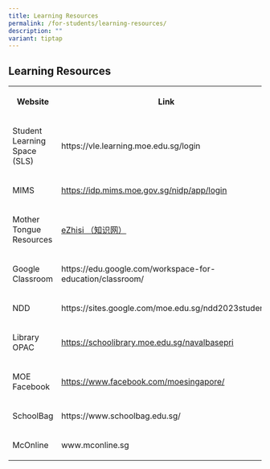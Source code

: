 ```yaml
---
title: Learning Resources
permalink: /for-students/learning-resources/
description: ""
variant: tiptap
---
```

<h2>Learning Resources</h2>
<table style="minWidth: 50px">
<colgroup>
<col>
<col>
</colgroup>
<tbody>
<tr>
<th rowspan="1" colspan="1">
<p>Website</p>
</th>
<th rowspan="1" colspan="1">
<p>Link</p>
</th>
</tr>
<tr>
<td rowspan="1" colspan="1">
<p>Student Learning Space (SLS)</p>
</td>
<td rowspan="1" colspan="1">
<p>https://vle.learning.moe.edu.sg/login</p>
</td>
</tr>
<tr>
<td rowspan="1" colspan="1">
<p>MIMS</p>
</td>
<td rowspan="1" colspan="1">
<p><a href="https://idp.mims.moe.gov.sg/nidp/app/login" rel="noopener noreferrer nofollow" target="_blank">https://idp.mims.moe.gov.sg/nidp/app/login</a>
</p>
</td>
</tr>
<tr>
<td rowspan="1" colspan="1">
<p>Mother Tongue Resources</p>
</td>
<td rowspan="1" colspan="1">
<p><a href="https://www.ezhishi.net/Contents/" rel="noopener noreferrer nofollow" target="_blank">eZhisi （知识网）</a> 
</p>
</td>
</tr>
<tr>
<td rowspan="1" colspan="1">
<p>Google Classroom</p>
</td>
<td rowspan="1" colspan="1">
<p>https://edu.google.com/workspace-for-education/classroom/</p>
</td>
</tr>
<tr>
<td rowspan="1" colspan="1">
<p>NDD</p>
</td>
<td rowspan="1" colspan="1">
<p>https://sites.google.com/moe.edu.sg/ndd2023students</p>
</td>
</tr>
<tr>
<td rowspan="1" colspan="1">
<p>Library OPAC</p>
</td>
<td rowspan="1" colspan="1">
<p><a href="https://schoolibrary.moe.edu.sg/navalbasepri" rel="noopener noreferrer nofollow" target="_blank">https://schoolibrary.moe.edu.sg/navalbasepri</a>
</p>
</td>
</tr>
<tr>
<td rowspan="1" colspan="1">
<p>MOE Facebook</p>
</td>
<td rowspan="1" colspan="1">
<p><a href="https://www.facebook.com/moesingapore/" rel="noopener noreferrer nofollow" target="_blank">https://www.facebook.com/moesingapore/</a>
</p>
</td>
</tr>
<tr>
<td rowspan="1" colspan="1">
<p>SchoolBag</p>
</td>
<td rowspan="1" colspan="1">
<p>https://www.schoolbag.edu.sg/</p>
</td>
</tr>
<tr>
<td rowspan="1" colspan="1">
<p>McOnline</p>
</td>
<td rowspan="1" colspan="1">
<p>www.mconline.sg</p>
</td>
</tr>
</tbody>
</table>
<p></p>